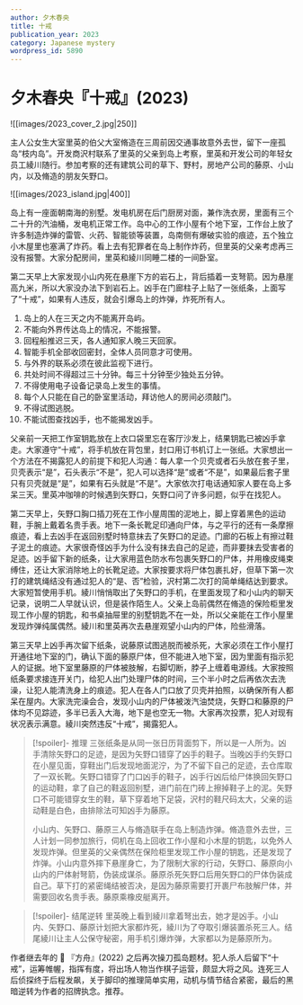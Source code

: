 ```yaml
---
author: 夕木春央
title: 十戒
publication_year: 2023
category: Japanese mystery
wordpress_id: 5890
---
```


# 夕木春央『十戒』(2023)

![[images/2023_cover_2.jpg|250]]

主人公女生大室里英的伯父大室脩造在三周前因交通事故意外去世，留下一座孤岛“枝内岛”。开发商沢村联系了里英的父亲到岛上考察，里英和开发公司的年轻女员工綾川随行。参加考察的还有建筑公司的草下、野村，房地产公司的藤原、小山内，以及脩造的朋友矢野口。

![[images/2023_island.jpg|400]]

岛上有一座面朝南海的别墅。发电机房在后门厨房对面，兼作洗衣房，里面有三个二十升的汽油桶，发电机正常工作。岛中心的工作小屋有个地下室，工作台上放了许多制造炸弹的雷管、火药、智能锁等装置，岛南侧有爆破实验的痕迹，五个独立小木屋里也塞满了炸药。看上去有犯罪者在岛上制作炸药，但里英的父亲考虑再三没有报警。大家分配房间，里英和綾川同睡二楼的一间卧室。

第二天早上大家发现小山内死在悬崖下方的岩石上，背后插着一支弩箭。因为悬崖高九米，所以大家没办法下到岩石上。凶手在门廊柱子上贴了一张纸条，上面写了“十戒”，如果有人违反，就会引爆岛上的炸弹，炸死所有人。

1. 岛上的人在三天之内不能离开岛屿。
2. 不能向外界传达岛上的情况，不能报警。
3. 回程船推迟三天，各人通知家人晚三天回家。
4. 智能手机全部收回密封，全体人员同意才可使用。
5. 与外界的联系必须在彼此监视下进行。
6. 共处时间不得超过三十分钟。每三十分钟至少独处五分钟。
7. 不得使用电子设备记录岛上发生的事情。
8. 每个人只能在自己的卧室里活动，拜访他人的房间必须敲门。
9. 不得试图逃脱。
10. 不能试图查找凶手，也不能揭发凶手。

父亲前一天把工作室钥匙放在上衣口袋里忘在客厅沙发上，结果钥匙已被凶手拿走。大家遵守“十戒”，将手机放在背包里，封口用订书机订上一张纸。大家想出一个方法在不揭露犯人的前提下和犯人沟通：每人拿一个贝壳或者石头放在套子里，贝壳表示“是”，石头表示“不是”，犯人可以选择“是”或者“不是”，如果最后套子里只有贝壳就是“是”，如果有石头就是“不是”。大家依次打电话通知家人要在岛上多呆三天。里英冲咖啡的时候遇到矢野口，矢野口问了许多问题，似乎在找犯人。

第二天早上，矢野口胸口插刀死在工作小屋周围的泥地上，脚上穿着黑色的运动鞋，手腕上戴着名贵手表。地下一条长靴足印通向尸体，与之平行的还有一条摩擦痕迹，看上去凶手在返回别墅时特意抹去了矢野口的足迹。门廊的石板上有擦过鞋子泥土的痕迹。大家很奇怪凶手为什么没有抹去自己的足迹，而非要抹去受害者的足迹。凶手留下新的纸条，让大家用蓝色防水布包裹矢野口的尸体，并用橡皮绳束缚住，还让大家消除地上的长靴足迹。大家按要求将尸体包裹扎好，但草下第一次打的建筑绳结没有通过犯人的“是、否”检验，沢村第二次打的简单绳结达到要求。大家短暂使用手机。綾川悄悄取出了矢野口的手机，在里面发现了和小山内的聊天记录，说明二人早就认识，但是装作陌生人。父亲上岛前偶然在脩造的保险柜里发现工作小屋的钥匙，和书桌抽屉里的别墅钥匙不在一处，所以父亲能在工作小屋里发现炸弹纯属偶然。綾川和里英再次去悬崖观望小山内的尸体，险些滑落。

第三天早上凶手再次留下纸条，说藤原试图逃脱而被杀死，大家必须在工作小屋打开通往地下室的门，确认下面的藤原尸体，但不能进入地下室，因为里面有指示犯人的证据。地下室里藤原的尸体被肢解，右脚切断，脖子上缠着电源线。大家按照纸条要求接连开关门，给犯人出门处理尸体的时间，三个半小时之后再依次去洗澡，让犯人能清洗身上的痕迹。犯人在各人门口放了贝壳并拍照，以确保所有人都呆在屋内。大家洗完澡会合，发现小山内的尸体被泼汽油焚烧，矢野口和藤原的尸体均不见踪迹，多半已丢入大海，地下是也空无一物。大家再次投票，犯人对现有状况表示满意。綾川突然违反“十戒”，揭露犯人。

> [!spoiler]- 推理
> 三张纸条是从同一张日历背面剪下，所以是一人所为。凶手清除矢野口的足迹，是因为矢野口错穿了凶手的鞋子。当晚凶手约矢野口在小屋见面，穿鞋出门后发现地面泥泞，为了不留下自己的足迹，去仓库取了一双长靴。矢野口错穿了门口凶手的鞋子，凶手行凶后给尸体换回矢野口的运动鞋，拿了自己的鞋返回别墅，进门前在门砖上擦掉鞋子上的泥。矢野口不可能错穿女生的鞋，草下穿着地下足袋，沢村的鞋尺码太大，父亲的运动鞋是白色，由排除法可知凶手为藤原。
> 
> 小山内、矢野口、藤原三人与脩造联手在岛上制造炸弹。脩造意外去世，三人计划一同参加旅行，伺机在岛上回收工作小屋和小木屋的钥匙，以免外人发现炸弹。但里英的父亲偶然在保险柜里发现工作小屋的钥匙，还是发现了炸弹。小山内意外摔下悬崖身亡，为了限制大家的行动，矢野口、藤原向小山内的尸体射弩箭，伪装成谋杀。藤原杀死矢野口后用矢野口的尸体伪装成自己。草下打的紧密绳结被否决，是因为藤原需要打开裹尸布肢解尸体，并需要回收名贵手表。藤原乘橡皮艇离开。

> [!spoiler]- 结尾逆转
> 里英晚上看到綾川拿着弩出去，她才是凶手。小山内、矢野口、藤原计划把大家都炸死，綾川为了夺取引爆装置杀死三人。结尾綾川让主人公保守秘密，用手机引爆炸弹，大家都以为是藤原所为。

作者继去年的 📖 『方舟』(2022) 之后再次操刀孤岛题材。犯人杀人后留下“十戒”，运筹帷幄，指挥有度，将出场人物当作棋子运营，颇显大将之风。连死三人后侦探终于后程发飙，关于脚印的推理简单实用，动机与情节结合紧密，最后的黑暗逆转为作者的招牌执念。推荐。